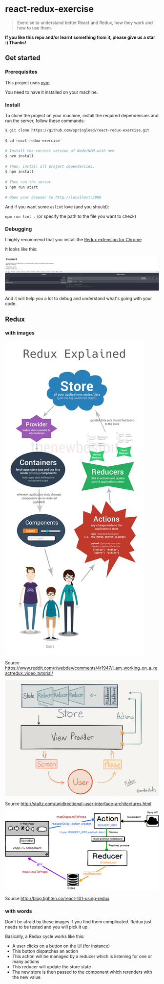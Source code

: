 # react-redux-exercise

> Exercise to understand better React and Redux, how they work and how to use them.

**If you like this repo and/or learnt something from it, please give us a star :) Thanks!**

## Get started

### Prerequisites

This project uses [nvm](https://github.com/creationix/nvm). 

You need to have it installed on your machine.

### Install

To clone the project on your machine, install the required dependencies and run the server, follow these commands:

```sh
$ git clone https://github.com/springload/react-redux-exercise.git

$ cd react-redux-exercise

# Install the correct version of Node/NPM with nvm
$ nvm install

# Then, install all project dependencies.
$ npm install

# Then run the server
$ npm run start

# Open your browser to http://localhost:3000
```

And if you want some `eslint` love (and you should):

`npm run lint .` (or specify the path to the file you want to check)

### Debugging

I highly recommend that you install the [Redux extension for Chrome](https://chrome.google.com/webstore/detail/redux-devtools/lmhkpmbekcpmknklioeibfkpmmfibljd?hl=en)

It looks like this: 

![alt Extension image](./readme/extension.png)

And it will help you a lot to debug and understand what's going with your code.

## Redux

### with images

![alt Redux image](./readme/redux3.png)

Source https://www.reddit.com/r/webdev/comments/4r1947/i_am_working_on_a_reactredux_video_tutorial/

![alt Redux image](./readme/redux1.jpg)

Source http://staltz.com/unidirectional-user-interface-architectures.html

![alt Redux image](./readme/redux2.png)

Source http://blog.tighten.co/react-101-using-redux


### with words

Don't be afraid by these images if you find them complicated.
Redux just needs to be tested and you will pick it up.

Basically, a Redux cycle works like this:
- A user clicks on a button on the UI (for instance)
- This button dispatches an action
- This action will be managed by a reducer which is listening for one or many actions
- This reducer will update the store state
- The new store is then passed to the component which rerenders with the new value
